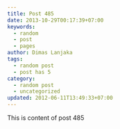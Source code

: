 ```yaml
---
title: Post 485
date: 2013-10-29T00:17:39+07:00
keywords:
  - random
  - post
  - pages
author: Dimas Lanjaka
tags:
  - random post
  - post has 5
category:
  - random post
  - uncategorized
updated: 2012-06-11T13:49:33+07:00
---
```

This is content of post 485
